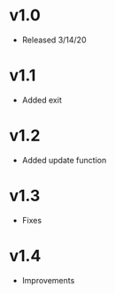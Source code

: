 # v1.0

- Released 3/14/20

# v1.1 

- Added exit

# v1.2

- Added update function

# v1.3

- Fixes

# v1.4

- Improvements
